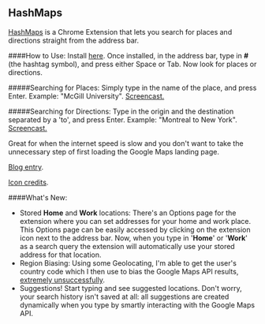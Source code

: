 HashMaps
-------------

[HashMaps](https://chrome.google.com/webstore/detail/hashmaps/ncbcjemlgfabkoebboepbofhbmhekion) is a Chrome Extension that lets you search for places and directions straight from the address bar. 

####How to Use:
Install [here](https://chrome.google.com/webstore/detail/hashmaps/ncbcjemlgfabkoebboepbofhbmhekion). Once installed, in the address bar, type in **#** (the hashtag symbol), and press either Space or Tab. Now look for places or directions.

#####Searching for Places:
Simply type in the name of the place, and press Enter. Example: "McGill University". [Screencast.](https://www.youtube.com/watch?v=zGTYNvsGLgU)

#####Searching for Directions:
Type in the origin and the destination separated by a 'to', and press Enter. Example: "Montreal to New York". [Screencast.](https://www.youtube.com/watch?v=VPGPeumO-d4)

Great for when the internet speed is slow and you don't want to take the unnecessary step of first loading the Google Maps landing page. 

[Blog entry](http://shivankaulsahib.me/blog/2015/02/28/hashmaps.html).

[Icon credits](http://www.flaticon.com/authors/freepik).

####What's New:
- Stored **Home** and **Work** locations: There's an Options page for the extension where you can set addresses for your home and work place. This Options page can be easily accessed by clicking on the extension icon next to the address bar. Now, when you type in '**Home**' or '**Work**' as a search query the extension will automatically use your stored address for that location.
- Region Biasing: Using some Geolocating, I'm able to get the user's country code which I then use to bias the Google Maps API results, [extremely unsuccessfully](http://stackoverflow.com/questions/2647086/googles-geocoder-returns-wrong-country-ignoring-the-region-hint). 
- Suggestions! Start typing and see suggested locations. Don't worry, your search history isn't saved at all: all suggestions are created dynamically when you type by smartly interacting with the Google Maps API.
